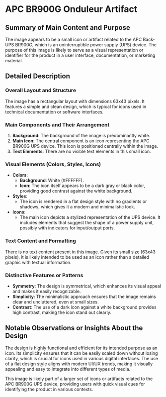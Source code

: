 # APC BR900G Onduleur Artifact

## Summary of Main Content and Purpose
The image appears to be a small icon or artifact related to the APC Back-UPS BR900G, which is an uninterruptible power supply (UPS) device. The purpose of this image is likely to serve as a visual representation or identifier for the product in a user interface, documentation, or marketing material.

## Detailed Description

### Overall Layout and Structure
The image has a rectangular layout with dimensions 63x43 pixels. It features a simple and clean design, which is typical for icons used in technical documentation or software interfaces.

### Main Components and Their Arrangement
1. **Background**: The background of the image is predominantly white.
2. **Main Icon**: The central component is an icon representing the APC BR900G UPS device. This icon is positioned centrally within the image.
3. **Text Elements**: There are no visible text elements in this small icon.

### Visual Elements (Colors, Styles, Icons)
- **Colors**:
  - **Background**: White (#FFFFFF).
  - **Icon**: The icon itself appears to be a dark gray or black color, providing good contrast against the white background.
- **Styles**:
  - The icon is rendered in a flat design style with no gradients or shadows, which gives it a modern and minimalistic look.
- **Icons**:
  - The main icon depicts a stylized representation of the UPS device. It includes elements that suggest the shape of a power supply unit, possibly with indicators for input/output ports.

### Text Content and Formatting
There is no text content present in this image. Given its small size (63x43 pixels), it is likely intended to be used as an icon rather than a detailed graphic with textual information.

### Distinctive Features or Patterns
- **Symmetry**: The design is symmetrical, which enhances its visual appeal and makes it easily recognizable.
- **Simplicity**: The minimalistic approach ensures that the image remains clear and uncluttered, even at small sizes.
- **Contrast**: The use of a dark icon against a white background provides high contrast, making the icon stand out clearly.

## Notable Observations or Insights About the Design
The design is highly functional and efficient for its intended purpose as an icon. Its simplicity ensures that it can be easily scaled down without losing clarity, which is crucial for icons used in various digital interfaces. The use of a flat design style aligns with modern UI/UX trends, making it visually appealing and easy to integrate into different types of media.

This image is likely part of a larger set of icons or artifacts related to the APC BR900G UPS device, providing users with quick visual cues for identifying the product in various contexts.